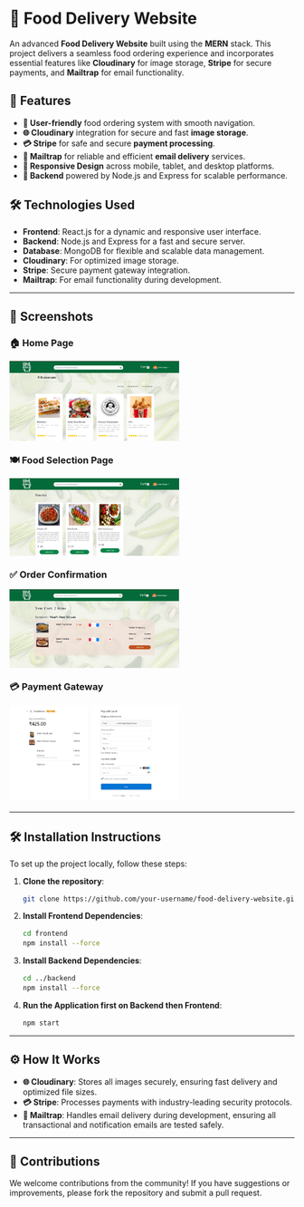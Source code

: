 # 🍔 Food Delivery Website

An advanced **Food Delivery Website** built using the **MERN** stack. This project delivers a seamless food ordering experience and incorporates essential features like **Cloudinary** for image storage, **Stripe** for secure payments, and **Mailtrap** for email functionality.

## 🚀 Features

- **🛒 User-friendly** food ordering system with smooth navigation.
- **🌐 Cloudinary** integration for secure and fast **image storage**.
- **💳 Stripe** for safe and secure **payment processing**.
- **📧 Mailtrap** for reliable and efficient **email delivery** services.
- **📱 Responsive Design** across mobile, tablet, and desktop platforms.
- **🔗 Backend** powered by Node.js and Express for scalable performance.

## 🛠️ Technologies Used

- **Frontend**: React.js for a dynamic and responsive user interface.
- **Backend**: Node.js and Express for a fast and secure server.
- **Database**: MongoDB for flexible and scalable data management.
- **Cloudinary**: For optimized image storage.
- **Stripe**: Secure payment gateway integration.
- **Mailtrap**: For email functionality during development.

---

## 📸 Screenshots

### 🏠 Home Page
<img src="images/Home.png" alt="Food Delivery Home" width="300" style="display: block; margin-bottom: 20px;"/>

### 🍽️ Food Selection Page
<img src="images/menu.png" alt="Food Selection" width="300" style="display: block; margin-bottom: 20px;"/>

### ✅ Order Confirmation
<img src="images/Order.png" alt="Order Confirmation" width="300" style="display: block;"/>

### 💳 Payment Gateway
<img src="images/Payment.png" alt="Payment Gateway using Stripe" width="300" style="display: block; margin-bottom: 20px;"/>


---

## 🛠️ Installation Instructions

To set up the project locally, follow these steps:

1. **Clone the repository**:
    ```bash
    git clone https://github.com/your-username/food-delivery-website.git
    ```

2. **Install Frontend Dependencies**:
    ```bash
    cd frontend
    npm install --force
    ```

3. **Install Backend Dependencies**:
    ```bash
    cd ../backend
    npm install --force
    ```

4. **Run the Application first on Backend then Frontend**:
    ```bash
    npm start
    ```

---

## ⚙️ How It Works

- **🌐 Cloudinary**: Stores all images securely, ensuring fast delivery and optimized file sizes.
- **💳 Stripe**: Processes payments with industry-leading security protocols.
- **📧 Mailtrap**: Handles email delivery during development, ensuring all transactional and notification emails are tested safely.

---

## 🤝 Contributions

We welcome contributions from the community! If you have suggestions or improvements, please fork the repository and submit a pull request.


